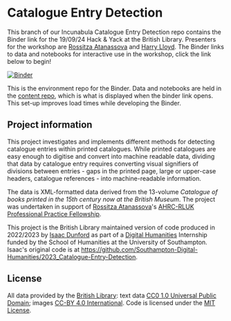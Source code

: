 # Catalogue Entry Detection

This branch of our Incunabula Catalogue Entry Detection repo contains the Binder link for the 19/09/24 Hack & Yack at the British Library. Presenters for the workshop are [Rossitza Atanassova](https://www.linkedin.com/in/rossitza-atanassova-bb026217/) and [Harry Lloyd](https://www.linkedin.com/in/harry-lloyd-9140b970/). The Binder links to data and notebooks for interactive use in the workshop, click the link below to begin!

[![Binder](https://mybinder.org/badge_logo.svg)](https://mybinder.org/v2/gh/britishlibrary/Incunabula-Catalogue-Entry-Detection/HNY-0924?urlpath=git-pull%3Frepo%3Dhttps%253A%252F%252Fgithub.com%252Fharrylloyd-bl%252Fincu-binder-content-repo%26urlpath%3Dlab%252Ftree%252Fincu-binder-content-repo%252FCatalogues%2Bas%2BData%2Bfor%2BComputational%2BAnalysis%2B-%2BHack%2B%2526%2BYack%2B09-24.ipynb%26branch%3Dhny-0924)

This is the environment repo for the Binder. Data and notebooks are held in the [content repo](https://github.com/harrylloyd-bl/incu-binder-content-repo/tree/hny-0924), which is what is displayed when the binder link opens. This set-up improves load times while developing the Binder.

## Project information

This project investigates and implements different methods for detecting catalogue entries within printed catalogues. While printed catalogues are easy enough to digitise and convert into machine readable data, dividing that data by catalogue entry requires converting visual signifiers of divisions between entries - gaps in the printed page, large or upper-case headers, catalogue references - into machine-readable information.

The data is XML-formatted data derived from the 13-volume *Catalogue of books printed in the 15th century now at the British Museum*. The project was undertaken in support of [Rossitza Atanassova](https://www.linkedin.com/in/rossitza-atanassova-bb026217/)'s [AHRC-RLUK Professional Practice Fellowship](https://blogs.bl.uk/digital-scholarship/2022/11/my-ahrc-rluk-professional-practice-fellowship-phase-one.html).

This project is the British Library maintained version of code produced in 2022/2023 by [Isaac Dunford](https://github.com/Mr-Esweg) as part of a [Digital Humanities](http://digitalhumanities.soton.ac.uk/) Internship funded by the School of Humanities at the University of Southampton. Isaac's original code is at https://github.com/Southampton-Digital-Humanities/2023_Catalogue-Entry-Detection.

## License

All data provided by the [British Library](https://creativecommons.org/licenses/by/4.0/): text data [CC0 1.0 Universal Public Domain](https://creativecommons.org/publicdomain/zero/1.0/); images [CC-BY 4.0 International](https://creativecommons.org/licenses/by/4.0/). Code is licensed under the [MIT License](https://mit-license.org/).
